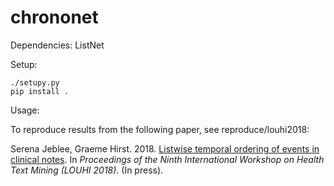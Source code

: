 # chrononet

Dependencies:
    ListNet

Setup:

    ./setupy.py
    pip install .


Usage:

To reproduce results from the following paper, see reproduce/louhi2018:
    
Serena Jeblee, Graeme Hirst. 2018. <a href="http://www.cs.toronto.edu/~sjeblee/files/LouhiPaper47cameraready.pdf">Listwise temporal ordering of events in clinical notes</a>. In <i>Proceedings of the Ninth International Workshop on Health Text Mining (LOUHI 2018)</i>. (In press). 
    
    
